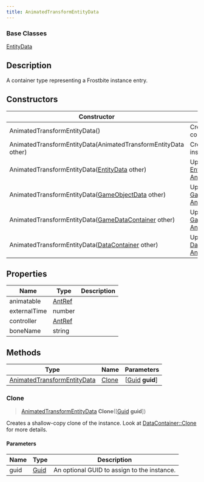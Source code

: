 ```yaml
---
title: AnimatedTransformEntityData
---
```

### Base Classes

[EntityData](EntityData)

## Description

A container type representing a Frostbite instance entry.

## Constructors

| Constructor                                                                            | Description                                                                                                                                   |
| -------------------------------------------------------------------------------------- | --------------------------------------------------------------------------------------------------------------------------------------------- |
| AnimatedTransformEntityData()                                                          | Create a new instance of this container type.                                                                                                 |
| AnimatedTransformEntityData(AnimatedTransformEntityData other)                         | Create a reference copy of an instance of the same type.                                                                                      |
| AnimatedTransformEntityData([EntityData](EntityData) other)                            | Upcast an instance of type [EntityData](EntityData) to [AnimatedTransformEntityData](AnimatedTransformEntityData).                            |
| AnimatedTransformEntityData([GameObjectData](GameObjectData) other)                    | Upcast an instance of type [GameObjectData](GameObjectData) to [AnimatedTransformEntityData](AnimatedTransformEntityData).                    |
| AnimatedTransformEntityData([GameDataContainer](GameDataContainer) other)              | Upcast an instance of type [GameDataContainer](GameDataContainer) to [AnimatedTransformEntityData](AnimatedTransformEntityData).              |
| AnimatedTransformEntityData([DataContainer](/vext/ref/shared/class/datacontainer) other) | Upcast an instance of type [DataContainer](/vext/ref/shared/class/datacontainer) to [AnimatedTransformEntityData](AnimatedTransformEntityData). |

## Properties

| Name         | Type             | Description |
| ------------ | ---------------- | ----------- |
| animatable   | [AntRef](AntRef) |             |
| externalTime | number           |             |
| controller   | [AntRef](AntRef) |             |
| boneName     | string           |             |

## Methods

| Type                                                       | Name            | Parameters                                     |
| ---------------------------------------------------------- | --------------- | ---------------------------------------------- |
| [AnimatedTransformEntityData](AnimatedTransformEntityData) | [Clone](#clone) | \[[Guid](/vext/ref/shared/class/guid) **guid**\] |

### Clone

> [AnimatedTransformEntityData](AnimatedTransformEntityData) **Clone**(\[[Guid](/vext/ref/shared/class/guid) **guid**\])

Creates a shallow-copy clone of the instance. Look at [DataContainer::Clone](/vext/ref/shared/class/datacontainer#clone) for more details.

#### Parameters

| Name | Type         | Description                                 |
| ---- | ------------ | ------------------------------------------- |
| guid | [Guid](Guid) | An optional GUID to assign to the instance. |
